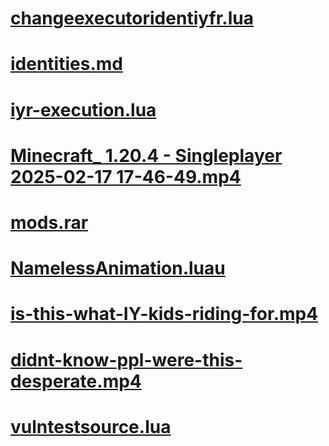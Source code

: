# [changeexecutoridentiyfr.lua](https://ryxeleron.github.io/storage/other-stuff/changeexecutoridentiyfr.lua)
# [identities.md](https://github.com/RyXeleron/NamingStandard/raw/refs/heads/main/Identities.md)
# [iyr-execution.lua](https://ryxeleron.github.io/storage/other-stuff/iyr-execution.lua)
# [Minecraft_ 1.20.4 - Singleplayer 2025-02-17 17-46-49.mp4](https://ryxeleron.github.io/storage/other-stuff/Minecraft_%201.20.4%20-%20Singleplayer%202025-02-17%2017-46-49.mp4)
# [mods.rar](https://ryxeleron.github.io/storage/other-stuff/mods.rar)
# [NamelessAnimation.luau](https://ryxeleron.github.io/storage/other-stuff/NamelessAnimation.luau)
# [is-this-what-IY-kids-riding-for.mp4](https://ryxeleron.github.io/storage/other-stuff/is-this-what-IY-kids-riding-for.mp4)
# [didnt-know-ppl-were-this-desperate.mp4](https://ryxeleron.github.io/storage/other-stuff/didnt-know-ppl-were-this-desperate.mp4)
# [vulntestsource.lua](https://ryxeleron.github.io/storage/other-stuff/vulntestsource.lua)

